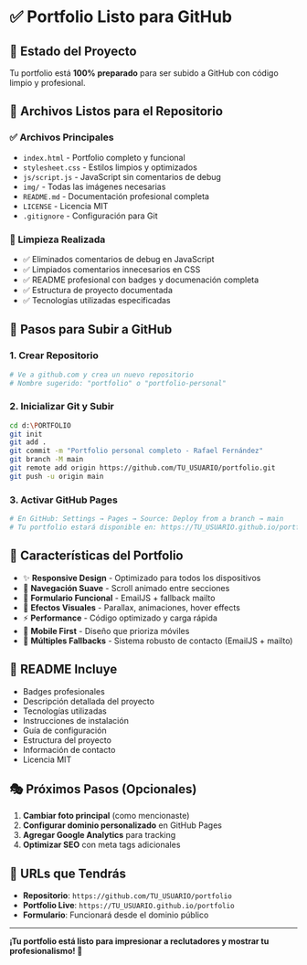 # ✅ Portfolio Listo para GitHub

## 🎯 Estado del Proyecto

Tu portfolio está **100% preparado** para ser subido a GitHub con código limpio y profesional.

## 📁 Archivos Listos para el Repositorio

### ✅ Archivos Principales

- `index.html` - Portfolio completo y funcional
- `stylesheet.css` - Estilos limpios y optimizados
- `js/script.js` - JavaScript sin comentarios de debug
- `img/` - Todas las imágenes necesarias
- `README.md` - Documentación profesional completa
- `LICENSE` - Licencia MIT
- `.gitignore` - Configuración para Git

### 🧹 Limpieza Realizada

- ✅ Eliminados comentarios de debug en JavaScript
- ✅ Limpiados comentarios innecesarios en CSS
- ✅ README profesional con badges y documenación completa
- ✅ Estructura de proyecto documentada
- ✅ Tecnologías utilizadas especificadas

## 🚀 Pasos para Subir a GitHub

### 1. Crear Repositorio

```bash
# Ve a github.com y crea un nuevo repositorio
# Nombre sugerido: "portfolio" o "portfolio-personal"
```

### 2. Inicializar Git y Subir

```bash
cd d:\PORTFOLIO
git init
git add .
git commit -m "Portfolio personal completo - Rafael Fernández"
git branch -M main
git remote add origin https://github.com/TU_USUARIO/portfolio.git
git push -u origin main
```

### 3. Activar GitHub Pages

```bash
# En GitHub: Settings → Pages → Source: Deploy from a branch → main
# Tu portfolio estará disponible en: https://TU_USUARIO.github.io/portfolio
```

## 🌟 Características del Portfolio

- ✨ **Responsive Design** - Optimizado para todos los dispositivos
- 🎯 **Navegación Suave** - Scroll animado entre secciones
- 📧 **Formulario Funcional** - EmailJS + fallback mailto
- 🎨 **Efectos Visuales** - Parallax, animaciones, hover effects
- ⚡ **Performance** - Código optimizado y carga rápida
- 📱 **Mobile First** - Diseño que prioriza móviles
- 🔧 **Múltiples Fallbacks** - Sistema robusto de contacto (EmailJS + mailto)

## 📝 README Incluye

- Badges profesionales
- Descripción detallada del proyecto
- Tecnologías utilizadas
- Instrucciones de instalación
- Guía de configuración
- Estructura del proyecto
- Información de contacto
- Licencia MIT

## 🎭 Próximos Pasos (Opcionales)

1. **Cambiar foto principal** (como mencionaste)
2. **Configurar dominio personalizado** en GitHub Pages
3. **Agregar Google Analytics** para tracking
4. **Optimizar SEO** con meta tags adicionales

## 🔗 URLs que Tendrás

- **Repositorio**: `https://github.com/TU_USUARIO/portfolio`
- **Portfolio Live**: `https://TU_USUARIO.github.io/portfolio`
- **Formulario**: Funcionará desde el dominio público

---

**¡Tu portfolio está listo para impresionar a reclutadores y mostrar tu profesionalismo! 🚀**
